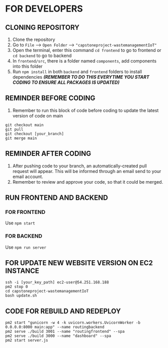 # FOR DEVELOPERS
## CLONING REPOSITORY
1. Clone the repository
2. Go to `File` --> `Open Folder` --> `"capstoneproject-wastemanagementIoT"`
3. Open the terminal, enter this command `cd frontend` to go to frontend or `cd backend` to go to backend
4. In `frontend/src`, there is a folder named `components`, add components into this folder 
5. Run `npm install` in both `backend` and `frontend` folders to install dependencies ***(REMEMBER TO DO THIS EVERYTIME YOU START CODING TO ENSURE ALL PACKAGES IS UPDATED)***
## REMINDER BEFORE CODING
1. Remember to run this block of code before coding to update the latest version of code on main
```
git checkout main
git pull
git checkout [your_branch]
git merge main
```
## REMINDER AFTER CODING 
1. After pushing code to your branch, an automatically-created pull request will appear. This will be informed through an email send to your email account.
2. Remember to review and approve your code, so that it could be merged.

## RUN FRONTEND AND BACKEND
### FOR FRONTEND
Use `npm start`
### FOR BACKEND
Use `npm run server`

## FOR UPDATE NEW WEBSITE VERSION ON EC2 INSTANCE
```
ssh -i [your_key_path] ec2-user@54.251.168.188
pm2 stop 0
cd capstoneproject-wastemanagementIoT
bash update.sh
```

## CODE FOR REBUILD AND REDEPLOY
```
pm2 start "gunicorn -w 4 -k uvicorn.workers.UvicornWorker -b 0.0.0.0:8000 main:app" --name routingbackend
pm2 serve ./build 3001 --name "routingfrontend" --spa
pm2 serve ./build 3000 --name "dashboard" --spa
pm2 start server.js
```